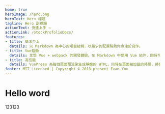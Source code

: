 ```yaml
---
home: true
heroImage: /hero.png
heroText: Hero 標題
tagline: Hero 副標題
actionText: 快速上手 →
actionLink: /StockProfolioDocs/
features:
- title: 簡潔至上
  details: 以 Markdown 為中心的項目結構，以最少的配置幫助你專注於寫作。
- title: Vue驅動
  details: 享受 Vue + webpack 的開發體驗，在 Markdown 中使用 Vue 組件，同時可以使用 Vue 來開發自定義主題。
- title: 高性能
  details: VuePress 為每個頁面預渲染生成靜態的 HTML，同時在頁面被加載的時候，將作為 SPA 運行。
footer: MIT Licensed | Copyright © 2018-present Evan You
---
```


# Hello word
123123
